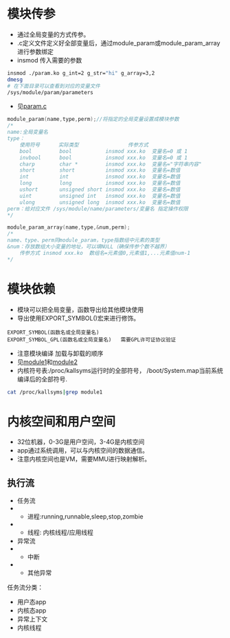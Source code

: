 # 模块传参

- 通过全局变量的方式传参。
- .c定义文件定义好全部变量后，通过module_param或module_param_array进行参数绑定
- insmod 传入需要的参数
```sh
insmod ./param.ko g_int=2 g_str="hi" g_array=3,2
dmesg
# 在下面目录可以查看到对应的变量文件
/sys/module/param/parameters
```
- 见[param.c](data/param.c)


```c
module_param(name,type,perm);//将指定的全局变量设置成模块参数
/*
name:全局变量名
type：
    使用符号      实际类型                传参方式
	bool	     bool           insmod xxx.ko  变量名=0 或 1
	invbool      bool           insmod xxx.ko  变量名=0 或 1
	charp        char *         insmod xxx.ko  变量名="字符串内容"
	short        short          insmod xxx.ko  变量名=数值
	int          int            insmod xxx.ko  变量名=数值
	long         long           insmod xxx.ko  变量名=数值
	ushort       unsigned short insmod xxx.ko  变量名=数值
	uint         unsigned int   insmod xxx.ko  变量名=数值
	ulong        unsigned long  insmod xxx.ko  变量名=数值
perm：给对应文件 /sys/module/name/parameters/变量名 指定操作权限
*/
```



```c
module_param_array(name,type,&num,perm);
/*
name、type、perm同module_param，type指数组中元素的类型
&num：存放数组大小变量的地址，可以填NULL（确保传参个数不越界）
    传参方式 insmod xxx.ko  数组名=元素值0,元素值1,...元素值num-1  
*/
```

# 模块依赖
- 模块可以把全局变量，函数导出给其他模块使用
- 导出使用EXPORT_SYMBOL()宏来进行修饰。
```
EXPORT_SYMBOL(函数名或全局变量名)
EXPORT_SYMBOL_GPL(函数名或全局变量名)   需要GPL许可证协议验证
```
- 注意模块编译 加载与卸载的顺序
- 见[module1](data/module1.c)和[module2](data/module2.c)
- 内核符号表:/proc/kallsyms运行时的全部符号， /boot/System.map当前系统编译后的全部符号.

```sh
cat /proc/kallsyms|grep module1
```

# 内核空间和用户空间
- 32位机器，0-3G是用户空间，3-4G是内核空间
- app通过系统调用，可以与内核空间的数据通信。
- 注意内核空间也是VM，需要MMU进行映射解析。
## 执行流
- 任务流
- - 进程:running,runnable,sleep,stop,zombie
- - 线程: 内核线程/应用线程
- 异常流
- - 中断
- - 其他异常

任务流分类：
- 用户态app
- 内核态app
- 异常上下文
- 内核线程